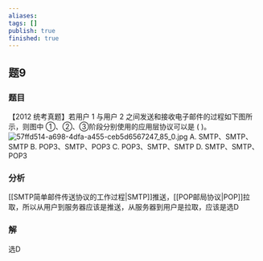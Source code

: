 ```yaml
---
aliases: 
tags: []
publish: true
finished: true
---
```

## 题9
### 题目
【2012 统考真题】若用户 1 与用户 2 之间发送和接收电子邮件的过程如下图所示，则图中 ①、②、③阶段分别使用的应用层协议可以是 ( )。
![57ffd514-a698-4dfa-a455-ceb5d6567247_85_0.jpg](https://img.hwenyi.live/202406021136384.webp)
A. SMTP、SMTP、SMTP B. POP3、SMTP、POP3
C. POP3、SMTP、SMTP D. SMTP、SMTP、POP3
### 分析
[[SMTP简单邮件传送协议的工作过程|SMTP]]推送，[[POP邮局协议|POP]]拉取，所以从用户到服务器应该是推送，从服务器到用户是拉取，应该是选D
### 解
选D
